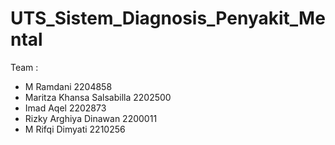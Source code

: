 # UTS_Sistem_Diagnosis_Penyakit_Mental
Team :
- M Ramdani 2204858 
- Maritza Khansa Salsabilla 2202500 
- Imad Aqel 2202873 
- Rizky Arghiya Dinawan 2200011 
- M Rifqi Dimyati 2210256 

